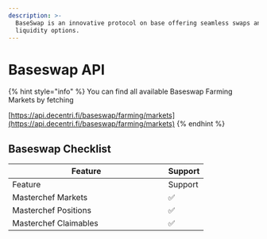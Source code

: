 ```yaml
---
description: >-
  BaseSwap is an innovative protocol on base offering seamless swaps and
  liquidity options.
---
```


# Baseswap API

{% hint style="info" %}
You can find all available Baseswap Farming Markets by fetching

[https://api.decentri.fi/baseswap/farming/markets](https://api.decentri.fi/baseswap/farming/markets)
{% endhint %}

## Baseswap Checklist

<table data-header-hidden><thead><tr><th width="298">Feature</th><th>Support</th></tr></thead><tbody><tr><td>Feature</td><td>Support</td></tr><tr><td>Masterchef Markets</td><td>✅</td></tr><tr><td>Masterchef Positions</td><td>✅</td></tr><tr><td>Masterchef Claimables</td><td>✅</td></tr></tbody></table>
